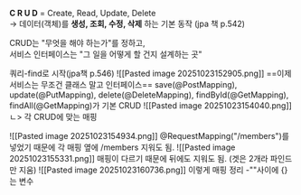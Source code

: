**C R U D** = Create, Read, Update, Delete  
→ 데이터(객체)를 **생성, 조회, 수정, 삭제** 하는 기본 동작
(jpa 책 p.542)

CRUD는 "무엇을 해야 하는가"를 정하고,  
서비스 인터페이스는 "그 일을 어떻게 할 건지 설계하는 곳"

쿼리-find로 시작(jpa책 p.546)
![[Pasted image 20251023152905.png]]
==이제 서비스는 무조건 클래스 말고 인터페이스==
save(@PostMapping), update(@PutMapping), delete(@DeleteMapping), findById(@GetMapping), findAll(@GetMapping)가 기본 CRUD
![[Pasted image 20251023154040.png]]
ㄴ> 각 CRUD에 맞는 매핑

![[Pasted image 20251023154934.png]]
@RequestMapping("/members")를 넣었기 때문에 각 매핑 옆에 /members 지워도 됨.
![[Pasted image 20251023155331.png]]  매핑이 다르기 때문에 뒤에도 지워도 됨.
                   (겟은 2개라 파인드만 지움)
![[Pasted image 20251023160736.png]]
이렇게 매핑 정리   -""사이에 {}는 변수